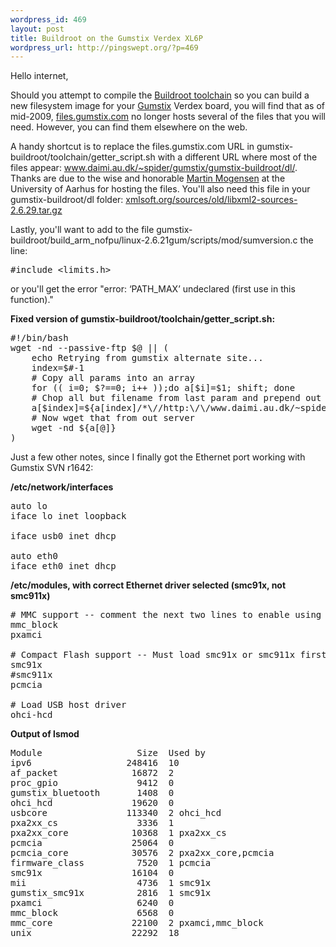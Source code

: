 ```yaml
--- 
wordpress_id: 469
layout: post
title: Buildroot on the Gumstix Verdex XL6P
wordpress_url: http://pingswept.org/?p=469
---
```

Hello internet,

Should you attempt to compile the <a href="http://buildroot.uclibc.org/">Buildroot toolchain</a> so you can build a new filesystem image for your <a href="http://gumstix.com">Gumstix</a> Verdex board, you will find that as of mid-2009, <a href="http://files.gumstix.com">files.gumstix.com</a> no longer hosts several of the files that you will need. However, you can find them elsewhere on the web.

A handy shortcut is to replace the files.gumstix.com URL in gumstix-buildroot/toolchain/getter_script.sh with a different URL where most of the files appear:
<a href="http://www.daimi.au.dk/~spider/gumstix/gumstix-buildroot/dl/">www.daimi.au.dk/~spider/gumstix/gumstix-buildroot/dl/</a>. Thanks are due to the wise and honorable <a href="http://www.daimi.au.dk/~spider/">Martin Mogensen</a> at the University of Aarhus for hosting the files. You'll also need this file in your gumstix-buildroot/dl folder: <a href="http://xmlsoft.org/sources/old/libxml2-sources-2.6.29.tar.gz">xmlsoft.org/sources/old/libxml2-sources-2.6.29.tar.gz</a>

Lastly, you'll want to add to the file gumstix-buildroot/build_arm_nofpu/linux-2.6.21gum/scripts/mod/sumversion.c the line:

<pre lang="c">
#include &lt;limits.h&gt;
</pre>

or you'll get the error "error: ‘PATH_MAX’ undeclared (first use in this function)."

**Fixed version of gumstix-buildroot/toolchain/getter_script.sh:**

<pre lang="bash">
#!/bin/bash
wget -nd --passive-ftp $@ || (
	echo Retrying from gumstix alternate site...
	index=$#-1
	# Copy all params into an array
	for (( i=0; $?==0; i++ ));do a[$i]=$1; shift; done
	# Chop all but filename from last param and prepend out URL
	a[$index]=${a[index]/*\//http:\/\/www.daimi.au.dk/~spider/gumstix/gumstix-buildroot/dl/}
	# Now wget that from out server
	wget -nd ${a[@]}
)
</pre>

Just a few other notes, since I finally got the Ethernet port working with Gumstix SVN r1642:

**/etc/network/interfaces**

<pre lang="bash">
auto lo
iface lo inet loopback

iface usb0 inet dhcp

auto eth0
iface eth0 inet dhcp
</pre>

**/etc/modules, with correct Ethernet driver selected (smc91x, not smc911x)**

<pre lang="bash">
# MMC support -- comment the next two lines to enable using CF
mmc_block
pxamci

# Compact Flash support -- Must load smc91x or smc911x first!!
smc91x
#smc911x
pcmcia

# Load USB host driver
ohci-hcd
</pre>

**Output of lsmod**

<pre lang="bash">
Module                  Size  Used by
ipv6                  248416  10
af_packet              16872  2
proc_gpio               9412  0
gumstix_bluetooth       1408  0
ohci_hcd               19620  0
usbcore               113340  2 ohci_hcd
pxa2xx_cs               3336  1
pxa2xx_core            10368  1 pxa2xx_cs
pcmcia                 25064  0
pcmcia_core            30576  2 pxa2xx_core,pcmcia
firmware_class          7520  1 pcmcia
smc91x                 16104  0
mii                     4736  1 smc91x
gumstix_smc91x          2816  1 smc91x
pxamci                  6240  0
mmc_block               6568  0
mmc_core               22100  2 pxamci,mmc_block
unix                   22292  18
</pre>

